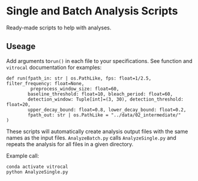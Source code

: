 # Single and Batch Analysis Scripts

Ready-made scripts to help with analyses.

## Useage

Add arguments to`run()` in each file to your specifications. See function and `vitrocal`
documentation for examples:

```
def run(fpath_in: str | os.PathLike, fps: float=1/2.5, filter_frequency: float=None,
         preprocess_window_size: float=60,
        baseline_threshold: float=10, bleach_period: float=60,
        detection_window: Tuple[int]=(3, 30), detection_threshold: float=20,
        upper_decay_bound: float=0.8, lower_decay_bound: float=0.2,
        fpath_out: str | os.PathLike = "../data/02_intermediate/"
)
```

These scripts will automatically create analysis output files with the same names
as the input files. `AnalyzeBatch.py` calls `AnalyzeSingle.py` and repeats the analysis
for all files in a given directory.

Example call:

```
conda activate vitrocal
python AnalyzeSingle.py
```
